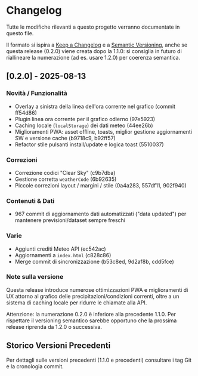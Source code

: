 # Changelog

Tutte le modifiche rilevanti a questo progetto verranno documentate in questo file.

Il formato si ispira a [Keep a Changelog](https://keepachangelog.com/it-IT/1.1.0/) e a [Semantic Versioning](https://semver.org/), anche se questa release (0.2.0) viene creata dopo la 1.1.0: si consiglia in futuro di riallineare la numerazione (ad es. usare 1.2.0) per coerenza semantica.

## [0.2.0] - 2025-08-13

### Novità / Funzionalità

- Overlay a sinistra della linea dell'ora corrente nel grafico (commit ff54d86)
- Plugin linea ora corrente per il grafico odierno (97e5923)
- Caching locale (`localStorage`) dei dati meteo (44ee26b)
- Miglioramenti PWA: asset offline, toasts, miglior gestione aggiornamenti SW e versione cache (b9718c9, b92ff57)
- Refactor stile pulsanti install/update e logica toast (5510037)

### Correzioni

- Correzione codici "Clear Sky" (c9b7dba)
- Gestione corretta `weatherCode` (6b92635)
- Piccole correzioni layout / margini / stile (0a4a283, 557df11, 902f940)

### Contenuti & Dati

- 967 commit di aggiornamento dati automatizzati ("data updated") per mantenere previsioni/dataset sempre freschi

### Varie

- Aggiunti crediti Meteo API (ec542ac)
- Aggiornamenti a `index.html` (c828c86)
- Merge commit di sincronizzazione (b53c8ed, 9d2af8b, cdd5fce)

### Note sulla versione

Questa release introduce numerose ottimizzazioni PWA e miglioramenti di UX attorno al grafico delle precipitazioni/condizioni correnti, oltre a un sistema di caching locale per ridurre le chiamate alla API.

Attenzione: la numerazione 0.2.0 è inferiore alla precedente 1.1.0. Per rispettare il versioning semantico sarebbe opportuno che la prossima release riprenda da 1.2.0 o successiva.

## Storico Versioni Precedenti

Per dettagli sulle versioni precedenti (1.1.0 e precedenti) consultare i tag Git e la cronologia commit.
